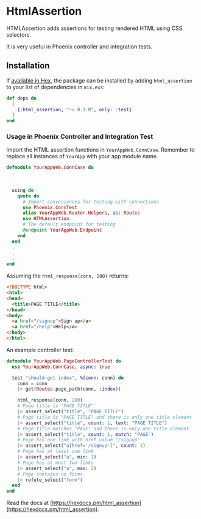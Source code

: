 # HtmlAssertion

HTMLAssertion adds assertions for testing rendered HTML using CSS selectors.

It is very useful in Phoenix controller and integration tests.

## Installation

If [available in Hex](https://hex.pm/docs/publish), the package can be installed
by adding `html_assertion` to your list of dependencies in `mix.exs`:

```elixir
def deps do
  [
    {:html_assertion, "~> 0.1.0", only: :test}
  ]
end
```

### Usage in Phoenix Controller and Integration Test

Import the HTML assertion functions in `YourAppWeb.ConnCase`. Remember to replace all instances of `YourApp` with your app module name.

```elixir
defmodule YourAppWeb.ConnCase do
  .
  .
  .
  using do
    quote do
      # Import conveniences for testing with connections
      use Phoenix.ConnTest
      alias YourAppWeb.Router.Helpers, as: Routes
      use HTMLAssertion
      # The default endpoint for testing
      @endpoint YourAppWeb.Endpoint
    end
  end
  .
  .
  .
end
```

Assuming the `html_response(conn, 200)` returns:
```html
<!DOCTYPE html>
<html>
<head>
  <title>PAGE TITLE</title>
</head>
<body>
  <a href="/signup">Sign up</a>
  <a href="/help">Help</a>
</body>
</html>
```

An example controller test:
```elixir
defmodule YourAppWeb.PageControllerTest do
  use YourAppWeb.ConnCase, async: true

  test "should get index", %{conn: conn} do
    conn = conn
    |> get(Routes.page_path(conn, :index))

    html_response(conn, 200)
    # Page title is "PAGE TITLE"
    |> assert_select("title", "PAGE TITLE")
    # Page title is "PAGE TITLE" and there is only one title element
    |> assert_select("title", count: 1, text: "PAGE TITLE")
    # Page title matches "PAGE" and there is only one title element
    |> assert_select("title", count: 1, match: "PAGE")
    # Page has one link with href value "/signup"
    |> assert_select("a[href='/signup']", count: 1)
    # Page has at least one link
    |> assert_select("a", min: 1)
    # Page has at most two links
    |> assert_select("a", max: 2)
    # Page contains no forms
    |> refute_select("form")
  end
end
```

Read the docs at [https://hexdocs.pm/html_assertion](https://hexdocs.pm/html_assertion).

